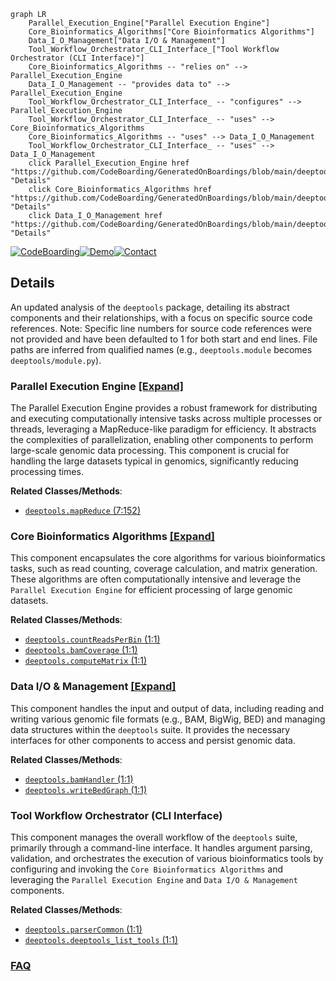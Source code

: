 ```mermaid
graph LR
    Parallel_Execution_Engine["Parallel Execution Engine"]
    Core_Bioinformatics_Algorithms["Core Bioinformatics Algorithms"]
    Data_I_O_Management["Data I/O & Management"]
    Tool_Workflow_Orchestrator_CLI_Interface_["Tool Workflow Orchestrator (CLI Interface)"]
    Core_Bioinformatics_Algorithms -- "relies on" --> Parallel_Execution_Engine
    Data_I_O_Management -- "provides data to" --> Parallel_Execution_Engine
    Tool_Workflow_Orchestrator_CLI_Interface_ -- "configures" --> Parallel_Execution_Engine
    Tool_Workflow_Orchestrator_CLI_Interface_ -- "uses" --> Core_Bioinformatics_Algorithms
    Core_Bioinformatics_Algorithms -- "uses" --> Data_I_O_Management
    Tool_Workflow_Orchestrator_CLI_Interface_ -- "uses" --> Data_I_O_Management
    click Parallel_Execution_Engine href "https://github.com/CodeBoarding/GeneratedOnBoardings/blob/main/deeptools/Parallel_Execution_Engine.md" "Details"
    click Core_Bioinformatics_Algorithms href "https://github.com/CodeBoarding/GeneratedOnBoardings/blob/main/deeptools/Core_Bioinformatics_Algorithms.md" "Details"
    click Data_I_O_Management href "https://github.com/CodeBoarding/GeneratedOnBoardings/blob/main/deeptools/Data_I_O_Management.md" "Details"
```

[![CodeBoarding](https://img.shields.io/badge/Generated%20by-CodeBoarding-9cf?style=flat-square)](https://github.com/CodeBoarding/CodeBoarding)[![Demo](https://img.shields.io/badge/Try%20our-Demo-blue?style=flat-square)](https://www.codeboarding.org/demo)[![Contact](https://img.shields.io/badge/Contact%20us%20-%20contact@codeboarding.org-lightgrey?style=flat-square)](mailto:contact@codeboarding.org)

## Details

An updated analysis of the `deeptools` package, detailing its abstract components and their relationships, with a focus on specific source code references. Note: Specific line numbers for source code references were not provided and have been defaulted to 1 for both start and end lines. File paths are inferred from qualified names (e.g., `deeptools.module` becomes `deeptools/module.py`).

### Parallel Execution Engine [[Expand]](./Parallel_Execution_Engine.md)
The Parallel Execution Engine provides a robust framework for distributing and executing computationally intensive tasks across multiple processes or threads, leveraging a MapReduce-like paradigm for efficiency. It abstracts the complexities of parallelization, enabling other components to perform large-scale genomic data processing. This component is crucial for handling the large datasets typical in genomics, significantly reducing processing times.


**Related Classes/Methods**:

- <a href="https://github.com/deeptools/deeptools/blob/master/deeptools/mapReduce.py#L7-L152" target="_blank" rel="noopener noreferrer">`deeptools.mapReduce` (7:152)</a>


### Core Bioinformatics Algorithms [[Expand]](./Core_Bioinformatics_Algorithms.md)
This component encapsulates the core algorithms for various bioinformatics tasks, such as read counting, coverage calculation, and matrix generation. These algorithms are often computationally intensive and leverage the `Parallel Execution Engine` for efficient processing of large genomic datasets.


**Related Classes/Methods**:

- <a href="https://github.com/deeptools/deeptools/blob/master/deeptools/countReadsPerBin.py#L1-L1" target="_blank" rel="noopener noreferrer">`deeptools.countReadsPerBin` (1:1)</a>
- <a href="https://github.com/deeptools/deeptools/blob/master/deeptools/bamCoverage.py#L1-L1" target="_blank" rel="noopener noreferrer">`deeptools.bamCoverage` (1:1)</a>
- <a href="https://github.com/deeptools/deeptools/blob/master/deeptools/computeMatrix.py#L1-L1" target="_blank" rel="noopener noreferrer">`deeptools.computeMatrix` (1:1)</a>


### Data I/O & Management [[Expand]](./Data_I_O_Management.md)
This component handles the input and output of data, including reading and writing various genomic file formats (e.g., BAM, BigWig, BED) and managing data structures within the `deeptools` suite. It provides the necessary interfaces for other components to access and persist genomic data.


**Related Classes/Methods**:

- <a href="https://github.com/deeptools/deeptools/blob/master/deeptools/bamHandler.py#L1-L1" target="_blank" rel="noopener noreferrer">`deeptools.bamHandler` (1:1)</a>
- <a href="https://github.com/deeptools/deeptools/blob/master/deeptools/writeBedGraph.py#L1-L1" target="_blank" rel="noopener noreferrer">`deeptools.writeBedGraph` (1:1)</a>


### Tool Workflow Orchestrator (CLI Interface)
This component manages the overall workflow of the `deeptools` suite, primarily through a command-line interface. It handles argument parsing, validation, and orchestrates the execution of various bioinformatics tools by configuring and invoking the `Core Bioinformatics Algorithms` and leveraging the `Parallel Execution Engine` and `Data I/O & Management` components.


**Related Classes/Methods**:

- <a href="https://github.com/deeptools/deeptools/blob/master/deeptools/parserCommon.py#L1-L1" target="_blank" rel="noopener noreferrer">`deeptools.parserCommon` (1:1)</a>
- <a href="https://github.com/deeptools/deeptools/blob/master/deeptools/deeptools_list_tools.py#L1-L1" target="_blank" rel="noopener noreferrer">`deeptools.deeptools_list_tools` (1:1)</a>




### [FAQ](https://github.com/CodeBoarding/GeneratedOnBoardings/tree/main?tab=readme-ov-file#faq)